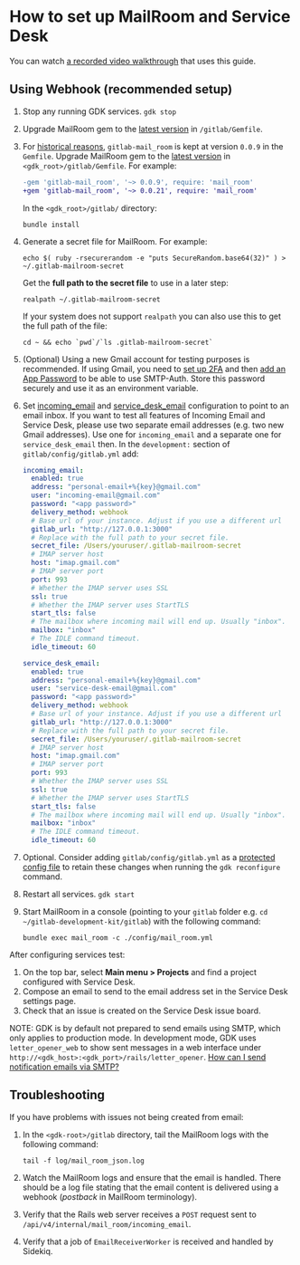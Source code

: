 # How to set up MailRoom and Service Desk

You can watch [a recorded video walkthrough](https://www.youtube.com/watch?v=SdqBOK43MlI) that uses this guide.

## Using Webhook (recommended setup)

1. Stop any running GDK services. `gdk stop`
1. Upgrade MailRoom gem to the [latest version](https://rubygems.org/gems/gitlab-mail_room/) in `/gitlab/Gemfile`.
1. For [historical reasons](https://docs.gitlab.com/ee/development/emails.html#mailroom-gem-updates), `gitlab-mail_room`
   is kept at version `0.0.9` in the `Gemfile`. Upgrade MailRoom gem to the
   [latest version](https://rubygems.org/gems/gitlab-mail_room/) in `<gdk_root>/gitlab/Gemfile`. For example:

   ```diff
   -gem 'gitlab-mail_room', '~> 0.0.9', require: 'mail_room'
   +gem 'gitlab-mail_room', '~> 0.0.21', require: 'mail_room'
   ```

   In the `<gdk_root>/gitlab/` directory:
   
   ```shell
   bundle install
   ```

1. Generate a secret file for MailRoom. For example:

   ```shell
   echo $( ruby -rsecurerandom -e "puts SecureRandom.base64(32)" ) > ~/.gitlab-mailroom-secret
   ```
   
   Get the **full path to the secret file** to use in a later step:

   ```shell
   realpath ~/.gitlab-mailroom-secret
   ```
   
   If your system does not support `realpath` you can also use this to get the full path of the file:

   ```shell
   cd ~ && echo `pwd`/`ls .gitlab-mailroom-secret`
   ```

1. (Optional) Using a new Gmail account for testing purposes is recommended. If using Gmail, you need to 
   [set up 2FA](https://myaccount.google.com/u/1/signinoptions/two-step-verification) and then 
   [add an App Password](https://myaccount.google.com/u/1/apppasswords) to be able to use SMTP-Auth.
   Store this password securely and use it as an environment variable.
1. Set [incoming_email](https://docs.gitlab.com/ee/administration/incoming_email.html) and
   [service_desk_email](https://docs.gitlab.com/ee/user/project/service_desk.html#using-a-custom-email-address)
   configuration to point to an email inbox. If you want to test all features of Incoming Email and Service Desk, 
   please use two separate email addresses (e.g. two new Gmail addresses). Use one for `incoming_email` and a 
   separate one for `service_desk_email` then.
   In the `development:` section of `gitlab/config/gitlab.yml` add:

   ```yaml
   incoming_email:
     enabled: true
     address: "personal-email+%{key}@gmail.com"
     user: "incoming-email@gmail.com"
     password: "<app password>"
     delivery_method: webhook
     # Base url of your instance. Adjust if you use a different url
     gitlab_url: "http://127.0.0.1:3000"
     # Replace with the full path to your secret file.
     secret_file: /Users/youruser/.gitlab-mailroom-secret
     # IMAP server host
     host: "imap.gmail.com"
     # IMAP server port
     port: 993
     # Whether the IMAP server uses SSL
     ssl: true
     # Whether the IMAP server uses StartTLS
     start_tls: false
     # The mailbox where incoming mail will end up. Usually "inbox".
     mailbox: "inbox"
     # The IDLE command timeout.
     idle_timeout: 60

   service_desk_email:
     enabled: true
     address: "personal-email+%{key}@gmail.com"
     user: "service-desk-email@gmail.com"
     password: "<app password>"
     delivery_method: webhook
     # Base url of your instance. Adjust if you use a different url
     gitlab_url: "http://127.0.0.1:3000"
     # Replace with the full path to your secret file.
     secret_file: /Users/youruser/.gitlab-mailroom-secret
     # IMAP server host
     host: "imap.gmail.com"
     # IMAP server port
     port: 993
     # Whether the IMAP server uses SSL
     ssl: true
     # Whether the IMAP server uses StartTLS
     start_tls: false
     # The mailbox where incoming mail will end up. Usually "inbox".
     mailbox: "inbox"
     # The IDLE command timeout.
     idle_timeout: 60
   ```

1. Optional. Consider adding `gitlab/config/gitlab.yml` as a [protected config file](../configuration.md#overwriting-configuration-files) to retain these changes when running the `gdk reconfigure` command.
1. Restart all services. `gdk start`
1. Start MailRoom in a console (pointing to your `gitlab` folder e.g. `cd ~/gitlab-development-kit/gitlab`) with the following command:

   ```shell
   bundle exec mail_room -c ./config/mail_room.yml
   ```

After configuring services test:

1. On the top bar, select **Main menu > Projects** and find a project configured with Service Desk.
1. Compose an email to send to the email address set in the Service Desk settings page.
1. Check that an issue is created on the Service Desk issue board.

NOTE:
GDK is by default not prepared to send emails using SMTP, which only applies to production mode. In development mode,
GDK uses `letter_opener_web` to show sent messages in a web interface under
`http://<gdk_host>:<gdk_port>/rails/letter_opener`. [How can I send notification emails via SMTP?](email.md)

## Troubleshooting

If you have problems with issues not being created from email:

1. In the `<gdk-root>/gitlab` directory, tail the MailRoom logs with the following command:

   ```shell
   tail -f log/mail_room_json.log
   ```

1. Watch the MailRoom logs and ensure that the email is handled. There should be a log file stating that the email
   content is delivered using a webhook (_postback_ in MailRoom terminology).
1. Verify that the Rails web server receives a `POST` request sent to `/api/v4/internal/mail_room/incoming_email`.
1. Verify that a job of `EmailReceiverWorker` is received and handled by Sidekiq.
